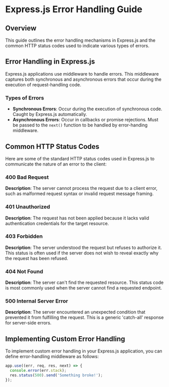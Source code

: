# Express.js Error Handling Guide

## Overview
This guide outlines the error handling mechanisms in Express.js and the common HTTP status codes used to indicate various types of errors.

## Error Handling in Express.js
Express.js applications use middleware to handle errors. This middleware captures both synchronous and asynchronous errors that occur during the execution of request-handling code.

### Types of Errors
- **Synchronous Errors**: Occur during the execution of synchronous code. Caught by Express.js automatically.
- **Asynchronous Errors**: Occur in callbacks or promise rejections. Must be passed to the `next()` function to be handled by error-handing middleware.

## Common HTTP Status Codes
Here are some of the standard HTTP status codes used in Express.js to communicate the nature of an error to the client:

### 400 Bad Request
**Description**: The server cannot process the request due to a client error, such as malformed request syntax or invalid request message framing.

### 401 Unauthorized
**Description**: The request has not been applied because it lacks valid authentication credentials for the target resource.

### 403 Forbidden
**Description**: The server understood the request but refuses to authorize it. This status is often used if the server does not wish to reveal exactly why the request has been refused.

### 404 Not Found
**Description**: The server can't find the requested resource. This status code is most commonly used when the server cannot find a requested endpoint.

### 500 Internal Server Error
**Description**: The server encountered an unexpected condition that prevented it from fulfilling the request. This is a generic 'catch-all' response for server-side errors.

## Implementing Custom Error Handling
To implement custom error handling in your Express.js application, you can define error-handling middleware as follows:

```javascript
app.use((err, req, res, next) => {
  console.error(err.stack);
  res.status(500).send('Something broke!');
});
